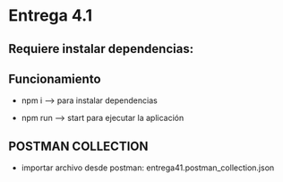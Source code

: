 # Entrega 4.1

## Requiere instalar dependencias:

 
## Funcionamiento

- npm i --> para instalar dependencias

- npm run --> start para ejecutar la aplicación

## POSTMAN COLLECTION

- importar archivo desde postman: entrega41.postman_collection.json



